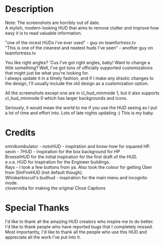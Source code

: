 # Description

Note: The screenshots are horribly out of date.  
A stylish, modern-looking HUD that aims to remove clutter and improve how easy it is to read valuable information.  
  
"one of the nicest HUDs i've ever used" - guy on teamfortress.tv  
"This is one of the cleanest and neatest huds I've seen" - another guy on teamfortress.tv  
  
You like right angles? 'Cus I've got right angles, baby! Want to change a little something? Well, I've got tons of officially supported customizations that might just be what you're looking for.  
I always update it in a timely fashion, and if I make any drastic changes to the design, I'll usually include the old design as a customization option.  
  
All the screenshots except one are in cl\_hud\_minmode 1, but it also supports cl\_hud\_minmode 0 which has larger backgrounds and icons.  
  
Seriously, it would mean the world to me if you use the HUD seeing as I put a lot of time and effort into. Lots of late nights updating :) This is my baby.

# Credits

omnibombulator - notoHUD - inspiration and know-how for squared HP.  
sevin - 7HUD - inspiration for the box background for HP  
BroeselHUD for the initial inspiration for the first draft of the HUD.  
e.v.e. HUD for inspiration for the Engineer buildings.  
Rays - I took a few buttons from ya. Also took the colour for getting Über from SlinFireHUD (not default though).  
Whiskerbiscuit's budhud - inspiration for the main menu and incognito mode.  
clovervidia for making the original Close Captions

# Special Thanks

I'd like to thank all the amazing HUD creators who inspire me to do better.  
I'd like to thank people who have reported bugs that I completely missed.  
Most importantly, I'd like to thank all the people who use this HUD and appreciate all the work I've put into it.
